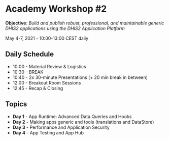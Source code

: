 # Academy Workshop #2

**Objective**: _Build and publish robust, professional, and maintainable generic DHIS2 applications using the DHIS2 Application Platform_

May 4-7, 2021 - 10:00-13:00 CEST daily

## Daily Schedule

  - 10:00 - Material Review & Logistics
  - 10:30 - BREAK
  - 10:40 - 2x 30-minute Presentations (+ 20 min break in between)
  - 12:00 - Breakout Room Sessions
  - 12:45 - Recap & Closing

## Topics

- **Day 1** - App Runtime: Advanced Data Queries and Hooks 
- **Day 2** - Making apps generic and tools (translations and DataStore)
- **Day 3** - Performance and Application Security
- **Day 4** - App Testing and App Hub 



